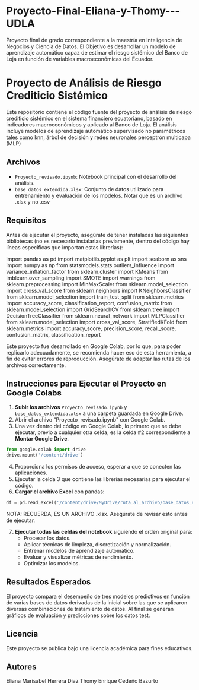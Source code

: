 # Proyecto-Final-Eliana-y-Thomy---UDLA
Proyecto final de grado correspondiente a la maestría en Inteligencia de Negocios y Ciencia de Datos. El Objetivo es desarrollar un modelo de aprendizaje automático capaz de estimar el riesgo sistémico del Banco de Loja en función de variables macroeconómicas del Ecuador.
# Proyecto de Análisis de Riesgo Crediticio Sistémico

Este repositorio contiene el código fuente del proyecto de análisis de riesgo crediticio sistémico en el sistema financiero ecuatoriano, basado en indicadores macroeconómicos y aplicado al Banco de Loja. El análisis incluye modelos de aprendizaje automático supervisado no paramétricos tales como knn, árbol de decisión y redes neuronales perceptrón multicapa (MLP)

## Archivos

- `Proyecto_revisado.ipynb`: Notebook principal con el desarrollo del análisis.
- `base_datos_extendida.xlsx`: Conjunto de datos utilizado para entrenamiento y evaluación de los modelos. Notar que es un archivo .xlsx y no .csv

## Requisitos

Antes de ejecutar el proyecto, asegúrate de tener instaladas las siguientes bibliotecas (no es necesario instalarlas previamente, dentro del código hay líneas específicas que importan estas librerías):

import pandas as pd
import matplotlib.pyplot as plt
import seaborn as sns
import numpy as np
from statsmodels.stats.outliers_influence import variance_inflation_factor
from sklearn.cluster import KMeans
from imblearn.over_sampling import SMOTE
import warnings
from sklearn.preprocessing import MinMaxScaler
from sklearn.model_selection import cross_val_score
from sklearn.neighbors import KNeighborsClassifier
from sklearn.model_selection import train_test_split
from sklearn.metrics import accuracy_score, classification_report, confusion_matrix
from sklearn.model_selection import GridSearchCV
from sklearn.tree import DecisionTreeClassifier
from sklearn.neural_network import MLPClassifier
from sklearn.model_selection import cross_val_score, StratifiedKFold
from sklearn.metrics import accuracy_score, precision_score, recall_score, confusion_matrix, classification_report


Este proyecto fue desarrollado en Google Colab, por lo que, para poder replicarlo adecuadamente, se recomienda hacer eso de esta herramienta, a fin de evitar errores de reproducción. Asegúrate de adaptar las rutas de los archivos correctamente.

## Instrucciones para Ejecutar el Proyecto en Google Colabs

1. **Subir los archivos** `Proyecto_revisado.ipynb` y `base_datos_extendida.xlsx` a una carpeta guardada en Google Drive.
2. Abrir el archivo "Proyecto_revisado.ipynb" con Google Colab.
3. Una vez dentro del código en Google Colab, lo primero que se debe ejecutar, previo a cualquier otra celda, es la celda #2 correspondiente a **Montar Google Drive**.

```python
from google.colab import drive
drive.mount('/content/drive')
```

4. Proporciona los permisos de acceso, esperar a que se conecten las aplicaciones. 
5. Ejecutar la celda 3 que contiene las librerías necesarias para ejecutar el código. 
6. **Cargar el archivo Excel** con pandas:

```python
df = pd.read_excel('/content/drive/MyDrive/ruta_al_archivo/base_datos_extendida.xlsx')
```

NOTA: RECUERDA, ES UN ARCHIVO .xlsx. Asegúrate de revisar esto antes de ejecutar. 

7. **Ejecutar todas las celdas del notebook** siguiendo el orden original para:
   - Procesar los datos.
   - Aplicar técnicas de limpieza, discretización y normalización.
   - Entrenar modelos de aprendizaje automático.
   - Evaluar y visualizar métricas de rendimiento. 
   - Optimizar los modelos.

## Resultados Esperados

El proyecto compara el desempeño de tres modelos predictivos en función de varias bases de datos derivadas de la inicial sobre las que se aplicaron diversas combinaciones de tratamiento de datos. Al final se generan gráficos de evaluación y predicciones sobre los datos test.

## Licencia

Este proyecto se publica bajo una licencia académica para fines educativos.

## Autores
Eliana Marisabel Herrera Diaz
Thomy Enrique Cedeño Bazurto
